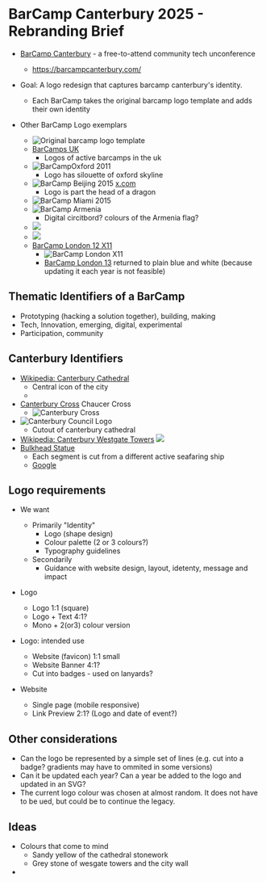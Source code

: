 BarCamp Canterbury 2025 - Rebranding Brief
=======================

* [BarCamp Canterbury](https://barcampcanterbury.com/) - a free-to-attend community tech unconference
    * https://barcampcanterbury.com/

* Goal: A logo redesign that captures barcamp canterbury's identity.
    * Each BarCamp takes the original barcamp logo template and adds their own identity

* Other BarCamp Logo exemplars
    * ![Original barcamp logo](http://barcamp.org/f/1226374475/barcamp_logo.png) template
    * [BarCamps UK](https://barcamp.org.uk/)
        * Logos of active barcamps in the uk
    * ![BarCampOxford](http://barcamp.org/f/1273251365/barcamp_oxford_100.png) 2011
        * Logo has silouette of oxford skyline
    * ![BarCamp Beijing](https://pbs.twimg.com/profile_images/3186734726/798df67549a6a08f113e64b4dba98de3_400x400.png) 2015 [x.com](https://x.com/barcampbeijing)
        * Logo is part the head of a dragon
    * ![BarCamp Miami](http://farm1.static.flickr.com/139/350931611_b8ff6d2ac5.jpg) 2015 [](http://barcampmiami.org/)
    * ![BarCamp Armenia](https://barcamp.am/images/logo.svg)
        * Digital circitbord? colours of the Armenia flag?
    * ![](https://media.am/wp-content/uploads/2016/01/barcamp11_0.jpg)
    * ![](https://a1plus.am/static/articles/10/04/73/l-lFQZkilonR.jpg)
    * [BarCamp London 12 X11](https://twelve.barcamplondon.org/)
        * ![BarCamp London X11](https://twelve.barcamplondon.org/logo-purple.png)
        * [BarCamp London 13](https://thirteen.barcamplondon.org/) returned to plain blue and white (because updating it each year is not feasible)

## Thematic Identifiers of a BarCamp

* Prototyping (hacking a solution together), building, making
* Tech, Innovation, emerging, digital, experimental
* Participation, community

## Canterbury Identifiers
* [Wikipedia: Canterbury Cathedral](https://en.wikipedia.org/wiki/Canterbury_Cathedral)
    * Central icon of the city
    * ![]()
* [Canterbury Cross](https://en.wikipedia.org/wiki/Canterbury_cross) Chaucer Cross
    * ![Canterbury Cross](https://upload.wikimedia.org/wikipedia/commons/thumb/6/6c/Cantercross.svg/440px-Cantercross.svg.png)
* ![Canterbury Council Logo](https://www.canterbury.gov.uk/sites/default/files/logo.png)
    * Cutout of canterbury cathedral
* [Wikipedia: Canterbury Westgate Towers](https://en.wikipedia.org/wiki/Westgate,_Canterbury)
    ![](https://upload.wikimedia.org/wikipedia/commons/thumb/1/14/Westgate%2C_Canterbury.jpg/600px-Westgate%2C_Canterbury.jpg)
* [Bulkhead Statue](https://rolandsragbag.wordpress.com/2016/10/24/the-man-in-the-iron-mask/)
    * Each segment is cut from a different active seafaring ship
    * [Google](https://www.google.com/search?q=canterbury+iron+face)


## Logo requirements

* We want
    * Primarily "Identity"
        * Logo (shape design)
        * Colour palette (2 or 3 colours?)
        * Typography guidelines
    * Secondarily
        * Guidance with website design, layout, idetenty, message and impact

* Logo
    * Logo 1:1 (square)
    * Logo + Text 4:1?
    * Mono + 2(or3) colour version
* Logo: intended use
    * Website (favicon) 1:1 small
    * Website Banner 4:1?
    * Cut into badges - used on lanyards?
* Website
    * Single page (mobile responsive)
    * Link Preview 2:1? (Logo and date of event?)


## Other considerations
* Can the logo be represented by a simple set of lines (e.g. cut into a badge? gradients may have to ommited in some versions)
* Can it be updated each year? Can a year be added to the logo and updated in an SVG?
* The current logo colour was chosen at almost random. It does not have to be ued, but could be to continue the legacy.

## Ideas
* Colours that come to mind
    * Sandy yellow of the cathedral stonework
    * Grey stone of wesgate towers and the city wall
* 